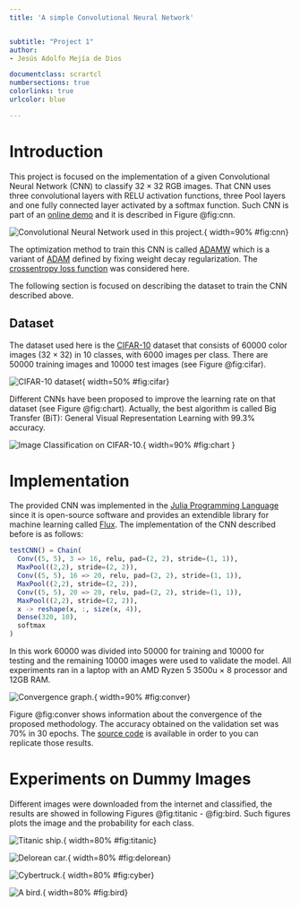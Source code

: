 ```yaml
---
title: 'A simple Convolutional Neural Network' 


subtitle: "Project 1"
author:
- Jesús Adolfo Mejía de Dios

documentclass: scrartcl
numbersections: true
colorlinks: true
urlcolor: blue

---
```


 


# Introduction

This project is focused on the implementation of a given Convolutional Neural Network (CNN) to classify $32 \times 32$ RGB images. That CNN uses three convolutional layers with RELU activation functions, three Pool layers and one fully connected layer activated by a softmax function. Such CNN is part of an [online demo](https://cs.stanford.edu/people/karpathy/convnetjs/demo/cifar10.html) and it is described in Figure @fig:cnn. 

![Convolutional Neural Network used in this project.](imgs/conv.png){ width=90% #fig:cnn}

The optimization method to train this CNN is called [ADAMW](https://arxiv.org/abs/1711.05101) which is a variant of [ADAM](https://arxiv.org/abs/1412.6980v8) defined by fixing weight decay regularization. The [crossentropy loss function](https://research.google/pubs/pub38136.pdf) was considered here.

The following section is focused on describing the dataset to train the CNN described above.

## Dataset

The dataset used here is the [CIFAR-10](https://www.cs.toronto.edu/~kriz/cifar.html) dataset that consists of 60000 color images ($32 \times 32$) in 10 classes, with 6000 images per class. There are 50000 training images and 10000 test images (see Figure @fig:cifar).


![CIFAR-10 dataset](imgs/cifar10.png){ width=50%  #fig:cifar}

Different CNNs have been proposed to improve the learning rate on that dataset (see Figure @fig:chart). Actually, the best algorithm is called Big Transfer (BiT): General Visual Representation Learning with 99.3% accuracy. 

![Image Classification on CIFAR-10.](imgs/chart.png){ width=90% #fig:chart }

# Implementation

The provided CNN was implemented in the [Julia Programming Language](https://julialang.org/) since it is open-source software and provides an extendible  library for machine learning called [Flux](https://fluxml.ai). The implementation of the CNN described before  is as follows:

```julia
testCNN() = Chain(
  Conv((5, 5), 3 => 16, relu, pad=(2, 2), stride=(1, 1)),
  MaxPool((2,2), stride=(2, 2)),
  Conv((5, 5), 16 => 20, relu, pad=(2, 2), stride=(1, 1)),
  MaxPool((2,2), stride=(2, 2)),
  Conv((5, 5), 20 => 20, relu, pad=(2, 2), stride=(1, 1)),
  MaxPool((2,2), stride=(2, 2)),
  x -> reshape(x, :, size(x, 4)),
  Dense(320, 10),
  softmax 
)
```

In this work 60000 was divided into 50000 for training and 10000 for testing and the remaining 10000 images were used to validate the model. All experiments ran in a laptop with an AMD Ryzen 5 3500u $\times$ 8 processor and 12GB RAM.

![Convergence graph.](imgs/chart-cnn.png){ width=90%  #fig:conver}

Figure @fig:conver shows information about the convergence of the proposed methodology. 
The accuracy obtained on the validation set was 70% in 30 epochs. The [source code](https://github.com/jmejia8/cnn-projects) is available in order to you can replicate those results.

# Experiments on Dummy Images

Different images were downloaded from the internet and classified, the results are showed in following Figures @fig:titanic - @fig:bird. Such figures plots the image and  the probability for each class. 


![Titanic ship.](imgs/titanic.jpg.png){ width=80% #fig:titanic}

![Delorean car.](imgs/delorean.jpg.png){ width=80% #fig:delorean}


![Cybertruck.](imgs/cyber.jpg.png){ width=80% #fig:cyber}

![A bird.](imgs/bird.jpg.png){ width=80% #fig:bird}






